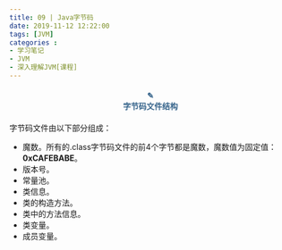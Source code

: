 ```yaml
---
title: 09 | Java字节码
date: 2019-11-12 12:22:00
tags: [JVM]
categories :
- 学习笔记
- JVM
- 深入理解JVM[课程]
---
```


#### <center><font color = "#36648B">✎</font><br/><font color = "#36648B">字节码文件结构</font></center>

字节码文件由以下部分组成：
- 魔数。所有的.class字节码文件的前4个字节都是魔数，魔数值为固定值：**0xCAFEBABE**。
- 版本号。
- 常量池。
- 类信息。
- 类的构造方法。
- 类中的方法信息。
- 类变量。
- 成员变量。
